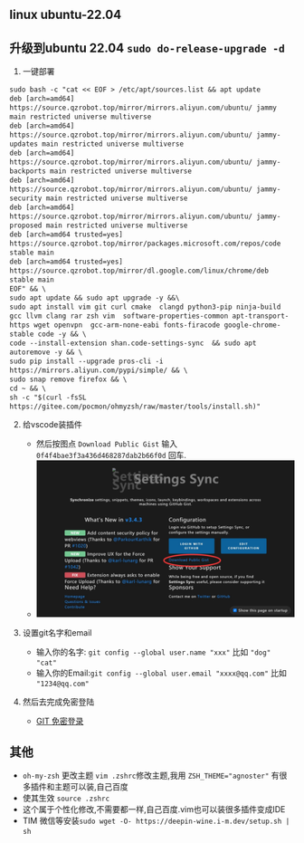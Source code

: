 ## linux ubuntu-22.04
## 升级到ubuntu 22.04 `sudo do-release-upgrade -d`
1. 一键部署
```
sudo bash -c "cat << EOF > /etc/apt/sources.list && apt update 
deb [arch=amd64] https://source.qzrobot.top/mirror/mirrors.aliyun.com/ubuntu/ jammy main restricted universe multiverse
deb [arch=amd64] https://source.qzrobot.top/mirror/mirrors.aliyun.com/ubuntu/ jammy-updates main restricted universe multiverse
deb [arch=amd64] https://source.qzrobot.top/mirror/mirrors.aliyun.com/ubuntu/ jammy-backports main restricted universe multiverse
deb [arch=amd64] https://source.qzrobot.top/mirror/mirrors.aliyun.com/ubuntu/ jammy-security main restricted universe multiverse
deb [arch=amd64] https://source.qzrobot.top/mirror/mirrors.aliyun.com/ubuntu/ jammy-proposed main restricted universe multiverse
deb [arch=amd64 trusted=yes] https://source.qzrobot.top/mirror/packages.microsoft.com/repos/code stable main
deb [arch=amd64 trusted=yes] https://source.qzrobot.top/mirror/dl.google.com/linux/chrome/deb stable main
EOF" && \
sudo apt update && sudo apt upgrade -y &&\
sudo apt install vim git curl cmake  clangd python3-pip ninja-build gcc llvm clang rar zsh vim  software-properties-common apt-transport-https wget openvpn  gcc-arm-none-eabi fonts-firacode google-chrome-stable code -y && \
code --install-extension shan.code-settings-sync  && sudo apt autoremove -y && \
sudo pip install --upgrade pros-cli -i https://mirrors.aliyun.com/pypi/simple/ && \
sudo snap remove firefox && \
cd ~ && \
sh -c "$(curl -fsSL https://gitee.com/pocmon/ohmyzsh/raw/master/tools/install.sh)" 
```

2. 给vscode装插件
   - 然后按图点 `Download Public Gist` 输入`0f4f4bae3f3a436d468287dab2b66f0d` 回车.
   - ![avatar](../pic/sync_main.jpg)
3. 设置git名字和email
   - 输入你的名字: `git config --global user.name "xxx"` 比如 `"dog" "cat"`
   - 输入你的Email:`git config --global user.email "xxxx@qq.com"` 比如 `"1234@qq.com"`

4. 然后去完成免密登陆 
   - [GIT 免密登录](../git/git_id_ras_support.md)


## 其他
  - `oh-my-zsh` 更改主题 `vim .zshrc`修改主题,我用 `ZSH_THEME="agnoster"` 有很多插件和主题可以装,自己百度
  - 使其生效 `source .zshrc`
  - 这个属于个性化修改,不需要都一样,自己百度.vim也可以装很多插件变成IDE
  - TIM 微信等安装`sudo wget -O- https://deepin-wine.i-m.dev/setup.sh | sh`  
<!-- 2. Install SDL2 `sudo apt-get update && sudo apt-get install -y build-essential libsdl2-dev`
3. Install `vscode`
4. Install `prosv5` -->
